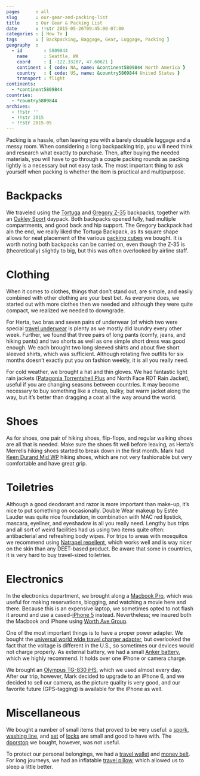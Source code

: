 ```yaml
---
pages      : all
slug       : our-gear-and-packing-list
title      : Our Gear & Packing List
date       : !!str 2015-05-26T09:45:00-07:00
categories : [ How To ]
tags       : [ Backpacking, Baggage, Gear, Luggage, Packing ]
geography  :
  - id        : 5809844
    name      : Seattle, WA
    coord     : [ -122.33207, 47.60621 ]
    continent : { code: NA, name: &continent5809844 North America }
    country   : { code: US, name: &country5809844 United States }
    transport : flight
continents:
  - *continent5809844
countries:
  - *country5809844
archives:
  - !!str ''
  - !!str 2015
  - !!str 2015-05
---
```


Packing is a hassle, often leaving you with a barely closable luggage and a messy room. When considering a long backpacking trip, you will need think and research what exactly to purchase. Then, after buying the needed materials, you will have to go through a couple packing rounds as packing lightly is a necessary but not easy task. The most important thing to ask yourself when packing is whether the item is practical and multipurpose.

# Backpacks
We traveled using the [Tortuga](http://www.tortugabackpacks.com/products/tortuga-travel-backpack) and [Gregory Z-35](http://gregorypacks.com/en/GM394_cfg.html?dwvar_GM394__cfg_gmp_color=storm_black#q=z35&start=1) backpacks, together with an [Oakley Sport](http://www.oakley.com/en/20l-tech-sport-backpack/product/92604) daypack. Both backpacks opened fully, had multiple compartments, and good back and hip support. The Gregory backpack had aIn the end, we really liked the Tortuga Backpack, as its square shape allows for neat placement of the various [packing cubes](http://shop.eaglecreek.com/packit-cube-set/d/1322_cl_2541) we bought. It is worth noting both backpacks can be carried on, even though the Z-35 is (theoretically) slightly to big, but this was often overlooked by airline staff.

# Clothing
When it comes to clothes, things that don’t stand out, are simple, and easily combined with other clothing are your best bet. As everyone does, we started out with more clothes then we needed and although they were quite compact, we realized we needed to downgrade.

For Herta, two bras and seven pairs of underwear (of which two were special [travel underwear](http://www.icebreaker.com/en/underwear/siren-hipkini-canopy/102041.html) is plenty as we mostly did laundry every other week. Further, we found that three pairs of long pants (comfy, jeans, and hiking pants) and two shorts as well as one simple short dress was good enough. We each brought two long sleeved shirts and about five short sleeved shirts, which was sufficient. Although rotating five outfits for six months doesn’t exactly put you on fashion weekly, it is all you really need.

For cold weather, we brought a hat and thin gloves. We had fantastic light rain jackets ([Patagonia Torrentshell Plus](http://www.patagonia.com/us/product/?p=84935-1-579) and North Face RDT Rain Jacket), useful if you are changing seasons between countries. It may become necessary to buy something like a cheap, bulky, but warm jacket along the way, but it’s better than dragging a coat all the way around the world.

# Shoes
As for shoes, one pair of hiking shoes, flip-flops, and regular walking shoes are all that is needed. Make sure the shoes fit well before leaving, as Herta’s Merrells hiking shoes started to break down in the first month. Mark had [Keen Durand Mid WP](http://www.keenfootwear.com/product/shoes/men/durand-mid-wp) hiking shoes, which are not very fashionable but very comfortable and have great grip.

# Toiletries
Although a good deodorant and razor is more important than make-up, it’s nice to put something on occasionally. Double Wear makeup by Estée Lauder was quite nice foundation, in combination with MAC red lipstick, mascara, eyeliner, and eyeshadow is all you really need. Lengthy bus trips and all sort of weird facilities had us using two items quite often: antibacterial and refreshing body wipes. For trips to areas with mosquitos we recommend using [Natrapel repellent](http://www.rei.com/product/800712), which works well and is way nicer on the skin than any DEET-based product. Be aware that some in countries, it is very hard to buy travel-sized toiletries.

# Electronics
In the electronics department, we brought along a [Macbook Pro](https://www.apple.com/macbook-pro/), which was useful for making reservations, blogging, and watching a movie here and there. Because this is an expensive laptop, we sometimes opted to not flash it around and use a cased-[iPhone 5](https://www.apple.com/iphone/) instead. Nevertheless; we insured both the Macbook and iPhone using [Worth Ave Group](http://www.worthavegroup.com/).

One of the most important things is to have a proper power adapter. We bought the [universal world wide travel charger adapter](http://www.amazon.com/Newdigi%C2%AE-Universal-Travel-Charger-Adapter/dp/B00J6WDSF2), but overlooked the fact that the voltage is different in the U.S., so sometimes our devices would not charge properly. As external battery, we had a small [Anker battery](http://www.ianker.com/support-c1-g95.html), which we highly recommend. It holds over one iPhone or camera charge.

We brought an [Olympus TG-830 iHS](http://www.getolympus.com/us/en/tg-830-ihs.html), which we used almost every day. After our trip, however, Mark decided to upgrade to an iPhone 6, and we decided to sell our camera, as the picture quality is very good, and our favorite future (GPS-tagging) is available for the iPhone as well.

# Miscellaneous
We bought a number of small items that proved to be very useful: a [spork](http://www.amazon.com/gp/product/B003H6Z5KO), [washing line](http://www.amazon.com/gp/product/B000N8GXSW), and [set](http://www.amazon.com/gp/product/B000WB1FGK) of [locks](http://www.amazon.com/gp/product/B001M0O0EE) are small and good to have with. The [doorstop](http://www.amazon.com/gp/product/B000IO8SZC) we bought, however, was not useful.

To protect our personal belongings, we had a [travel wallet](http://www.amazon.com/gp/product/B00BJ8RCAI) and [money belt](http://www.amazon.com/gp/product/B001RW7HCO). For long journeys, we had an inflatable [travel pillow](http://www.amazon.com/gp/product/B001DYDAEK), which allowed us to sleep a little better.